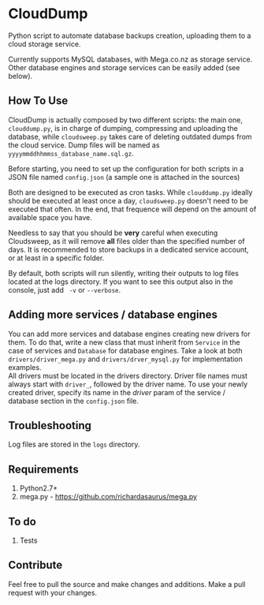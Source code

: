 # CloudDump

Python script to automate database backups creation, uploading them to a cloud storage service.

Currently supports MySQL databases, with Mega.co.nz as storage service. Other database engines
and storage services can be easily added (see below).
 
## How To Use

CloudDump is actually composed by two different scripts: the main one, `clouddump.py`, is in charge
of dumping, compressing and uploading the database, while `cloudsweep.py` takes care of deleting outdated
dumps from the cloud service. Dump files will be named as `yyyymmddhhmmss_database_name.sql.gz`.

Before starting, you need to set up the configuration for both scripts in a JSON file
named `config.json` (a sample one is attached in the sources)

Both are designed to be executed as cron tasks. While `clouddump.py` ideally should be executed at least once a day,
`cloudsweep.py` doesn't need to be executed that often. In the end, that frequence will depend on the amount of available space
you have.

Needless to say that you should be **very** careful when executing Cloudsweep, as it will remove **all** files older than
the specified number of days. It is recommended to store backups in a dedicated service account, or at least 
in a specific folder.

By default, both scripts will run silently, writing their outputs to log files located at the logs directory. If you want to see
this output also in the console, just add ` -v` or `--verbose`.

## Adding more services / database engines

You can add more services and database engines creating new drivers for them. To do that, write a new class that must inherit
from `Service` in the case of services and `Database` for database engines. 
Take a look at both `drivers/driver_mega.py` and `drivers/drver_mysql.py` for implementation examples.  
All drivers must be located in the drivers directory.
Driver file names must always start with `driver_`, followed by the driver name. To use your newly created driver, specify its name in the _driver_ param of the service / database section in the `config.json` file.

## Troubleshooting

Log files are stored in the `logs` directory.

## Requirements

  1. Python2.7+
  2. mega.py - https://github.com/richardasaurus/mega.py

## To do

  1. Tests

## Contribute

Feel free to pull the source and make changes and additions.
Make a pull request with your changes.